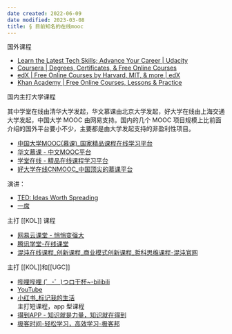 ```yaml
---
date created: 2022-06-09
date modified: 2023-03-08
title: § 目前知名的在线mooc
---
```


国外课程

- [Learn the Latest Tech Skills; Advance Your Career | Udacity](https://www.udacity.com/)
- [Coursera | Degrees, Certificates, & Free Online Courses](https://www.coursera.org/)
- [edX | Free Online Courses by Harvard, MIT, & more | edX](https://www.edx.org/)
- [Khan Academy | Free Online Courses, Lessons & Practice](https://www.khanacademy.org/)

国内主打大学课程

其中学堂在线由清华大学发起，华文慕课由北京大学发起，好大学在线由上海交通大学发起，中国大学 MOOC 由网易支持。国内的几个 MOOC 项目规模上比前面介绍的国外平台要小不少，主要都是由大学发起支持的非盈利性项目。

- [中国大学MOOC(慕课)_国家精品课程在线学习平台](https://www.icourse163.org/)
- [华文慕课 - 中文MOOC平台](http://www.chinesemooc.org/)
- [学堂在线 - 精品在线课程学习平台](https://www.xuetangx.com/)
- [好大学在线CNMOOC_中国顶尖的慕课平台](https://www.cnmooc.org/home/index.mooc)

演讲：

- [TED: Ideas Worth Spreading](https://www.ted.com/)
- [一席](https://yixi.tv/#/home)

主打 [[KOL]] 课程

- [网易云课堂 - 悄悄变强大](https://study.163.com/)
- [腾讯学堂-在线课堂](https://daxuepc.com/)
- [混沌在线课程_创新课程_商业模式创新课程_哲科思维课程-混沌官网](https://www.hundun.cn/)

主打 [[KOL]]和[[UGC]]

- [哔哩哔哩 (゜-゜)つロ干杯~-bilibili](https://www.bilibili.com/)
- [YouTube](https://www.youtube.com/)
- [小红书_标记我的生活](https://www.xiaohongshu.com/)  
主打短课程，app 型课程
- [得到APP - 知识就是力量，知识就在得到](https://www.dedao.cn/)
- [极客时间-轻松学习，高效学习-极客邦](https://time.geekbang.org/)
